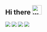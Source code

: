 ## Hi there <img src="https://media.giphy.com/media/hvRJCLFzcasrR4ia7z/giphy.gif" alt="waving-hand" width="30px">

![](https://komarev.com/ghpvc/?username=ognis1205&style=for-the-badge)
![](https://github-profile-summary-cards.vercel.app/api/cards/profile-details?username=ognis1205&theme=github)
![](https://github-profile-summary-cards.vercel.app/api/cards/repos-per-language?username=ognis1205&theme=github)
![](https://github-profile-summary-cards.vercel.app/api/cards/most-commit-language?username=ognis1205&theme=github)

<!--
[![trophy](https://github-profile-trophy.vercel.app/?username=ognis1205)](https://github.com/ryo-ma/github-profile-trophy)
**ognis1205/ognis1205** is a ✨ _special_ ✨ repository because its `README.md` (this file) appears on your GitHub profile.

Here are some ideas to get you started:

- 🔭 I’m currently working on ...
- 🌱 I’m currently learning ...
- 👯 I’m looking to collaborate on ...
- 🤔 I’m looking for help with ...
- 💬 Ask me about ...
- 📫 How to reach me: ...
- 😄 Pronouns: ...
- ⚡ Fun fact: ...
-->
